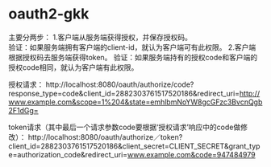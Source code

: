 # oauth2-gkk


主要分两步：
1.客户端从服务端获得授权，并保存授权码。	
	验证：如果服务端拥有客户端的client-id，就认为客户端可有此权限。
2.客户端根据授权码去服务端获得token。
	验证：如果服务端持有的授权code和客户端的授权code相同，就认为客户端有此权限。

授权请求：
http://localhost:8080/oauth/authorize/code?response_type=code&client_id=2882303761517520186&redirect_uri=http://www.example.com&scope=1%204&state=emhlbmNoYW8gcGFzc3BvcnQgb2F1dGg=

token请求（其中最后一个请求参数code要根据‘授权请求’响应中的code做修改）：
http://localhost:8080/oauth/authorize／token?client_id=2882303761517520186&client_secret=CLIENT_SECRET&grant_type=authorization_code&redirect_uri=www.example.com&code=947484979
